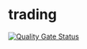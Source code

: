 # trading

[![Quality Gate Status](https://sonarcloud.io/api/project_badges/measure?project=thibautquentinjacob_trading&metric=alert_status)](https://sonarcloud.io/dashboard?id=thibautquentinjacob_trading)
